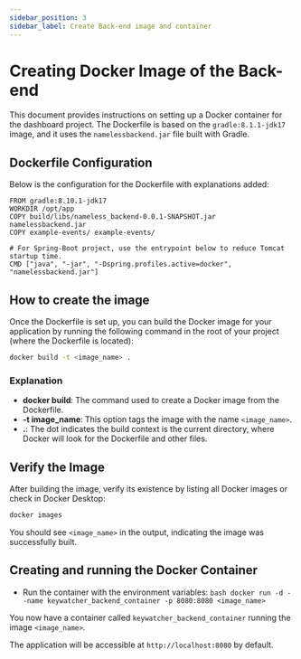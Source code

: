 ```yaml
---
sidebar_position: 3
sidebar_label: Create Back-end image and container
---
```


# Creating Docker Image of the Back-end

This document provides instructions on setting up a Docker container for the dashboard project. The Dockerfile is based on the `gradle:8.1.1-jdk17` image, and it uses the `namelessbackend.jar` file built with Gradle.

## Dockerfile Configuration

Below is the configuration for the Dockerfile with explanations added:

```dockerfile, title="Dockerfile"
FROM gradle:8.10.1-jdk17
WORKDIR /opt/app
COPY build/libs/nameless_backend-0.0.1-SNAPSHOT.jar namelessbackend.jar
COPY example-events/ example-events/

# For Spring-Boot project, use the entrypoint below to reduce Tomcat startup time.
CMD ["java", "-jar", "-Dspring.profiles.active=docker", "namelessbackend.jar"]
```

## How to create the image

Once the Dockerfile is set up, you can build the Docker image for your application by running the following command in the root of your project (where the Dockerfile is located):

```bash
docker build -t <image_name> .
```

### Explanation
- **docker build**: The command used to create a Docker image from the Dockerfile.
- **-t image_name**: This option tags the image with the name `<image_name>`.
- **.**: The dot indicates the build context is the current directory, where Docker will look for the Dockerfile and other files.

## Verify the Image

After building the image, verify its existence by listing all Docker images or check in Docker Desktop:

```bash
docker images
```

You should see `<image_name>` in the output, indicating the image was successfully built.

## Creating and running the Docker Container

   - Run the container with the environment variables:
    ```bash
    docker run -d --name keywatcher_backend_container -p 8080:8080 <image_name>
    ```


You now have a container called `keywatcher_backend_container` running the image `<image_name>`.
    
The application will be accessible at `http://localhost:8080` by default.